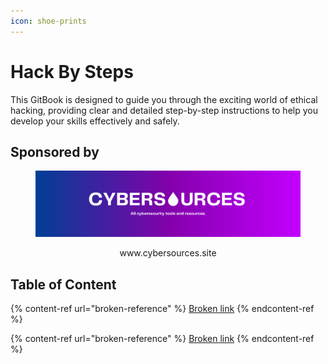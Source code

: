 ```yaml
---
icon: shoe-prints
---
```


# Hack By Steps

This GitBook is designed to guide you through the exciting world of ethical hacking, providing clear and detailed step-by-step instructions to help you develop your skills effectively and safely.

## Sponsored by

<div align="center"><figure><img src=".gitbook/assets/banner cybersources.png" alt=""><figcaption><p>www.cybersources.site</p></figcaption></figure></div>



## Table of Content

{% content-ref url="broken-reference" %}
[Broken link](broken-reference)
{% endcontent-ref %}

{% content-ref url="broken-reference" %}
[Broken link](broken-reference)
{% endcontent-ref %}

